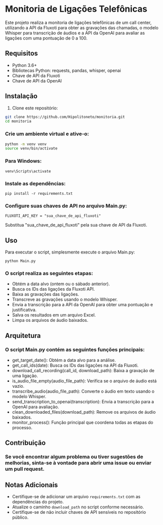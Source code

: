 # Monitoria de Ligações Telefônicas

Este projeto realiza a monitoria de ligações telefônicas de um call center, utilizando a API da Fluxoti para obter as gravações das chamadas, o modelo Whisper para transcrição de áudios e a API da OpenAI para avaliar as ligações com uma pontuação de 0 a 100.

## Requisitos

- Python 3.6+
- Bibliotecas Python: requests, pandas, whisper, openai
- Chave de API da Fluxoti
- Chave de API da OpenAI

## Instalação

1. Clone este repositório:

```bash
git clone https://github.com/Hipolitoneto/monitoria.git
cd monitoria
```
### Crie um ambiente virtual e ative-o:

```bash
python -m venv venv
source venv/bin/activate
```
### Para Windows: 
```
venv\Scripts\activate
```
### Instale as dependências:
```
pip install -r requirements.txt
```
### Configure suas chaves de API no arquivo Main.py:
```
FLUXOTI_API_KEY = "sua_chave_de_api_fluxoti"
```
Substitua "sua_chave_de_api_fluxoti" pela sua chave de API da Fluxoti.

## Uso
Para executar o script, simplesmente execute o arquivo Main.py:
```
python Main.py
```
### O script realiza as seguintes etapas:

* Obtém a data alvo (ontem ou o sábado anterior).
* Busca os IDs das ligações da Fluxoti API.
* Baixa as gravações das ligações.
* Transcreve as gravações usando o modelo Whisper.
* Envia a transcrição para a API da OpenAI para obter uma pontuação e justificativa.
* Salva os resultados em um arquivo Excel.
* Limpa os arquivos de áudio baixados.


## Arquitetura
### O script Main.py contém as seguintes funções principais:

* get_target_date(): Obtém a data alvo para a análise.
* get_call_ids(date): Busca os IDs das ligações na API da Fluxoti.
* download_call_recording(call_id, download_path): Baixa a gravação de uma ligação.
* is_audio_file_empty(audio_file_path): Verifica se o arquivo de áudio está vazio.
* transcribe_audio(audio_file_path): Converte o áudio em texto usando o modelo Whisper.
* send_transcription_to_openai(transcription): Envia a transcrição para a OpenAI para avaliação.
* clean_downloaded_files(download_path): Remove os arquivos de áudio baixados.
* monitor_process(): Função principal que coordena todas as etapas do processo.








## Contribuição
### Se você encontrar algum problema ou tiver sugestões de melhorias, sinta-se à vontade para abrir uma issue ou enviar um pull request.

## Notas Adicionais

- Certifique-se de adicionar um arquivo `requirements.txt` com as dependências do projeto.
- Atualize o caminho `download_path` no script conforme necessário.
- Certifique-se de não incluir chaves de API sensíveis no repositório público.

